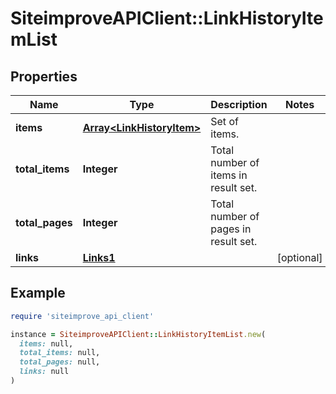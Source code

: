 # SiteimproveAPIClient::LinkHistoryItemList

## Properties

| Name | Type | Description | Notes |
| ---- | ---- | ----------- | ----- |
| **items** | [**Array&lt;LinkHistoryItem&gt;**](LinkHistoryItem.md) | Set of items. |  |
| **total_items** | **Integer** | Total number of items in result set. |  |
| **total_pages** | **Integer** | Total number of pages in result set. |  |
| **links** | [**Links1**](Links1.md) |  | [optional] |

## Example

```ruby
require 'siteimprove_api_client'

instance = SiteimproveAPIClient::LinkHistoryItemList.new(
  items: null,
  total_items: null,
  total_pages: null,
  links: null
)
```


